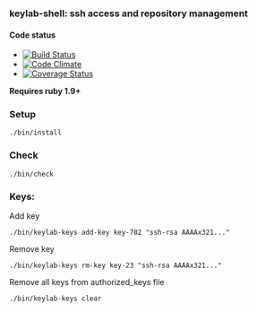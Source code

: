 ### keylab-shell: ssh access and repository management

#### Code status

* [![Build Status](https://travis-ci.org/derekstavis/keylab-shell.png?branch=master)](https://travis-ci.org/derekstavis/keylab-shell)
* [![Code Climate](https://codeclimate.com/github/derekstavis/keylab-shell.png)](https://codeclimate.com/github/derekstavis/keylab-shell)
* [![Coverage Status](https://coveralls.io/repos/derekstavis/keylab-shell/badge.png?branch=master)](https://coveralls.io/r/derekstavis/keylab-shell)


__Requires ruby 1.9+__


### Setup

    ./bin/install


### Check 

    ./bin/check


### Keys: 


Add key

    ./bin/keylab-keys add-key key-782 "ssh-rsa AAAAx321..."

Remove key

    ./bin/keylab-keys rm-key key-23 "ssh-rsa AAAAx321..."

Remove all keys from authorized_keys file

    ./bin/keylab-keys clear

